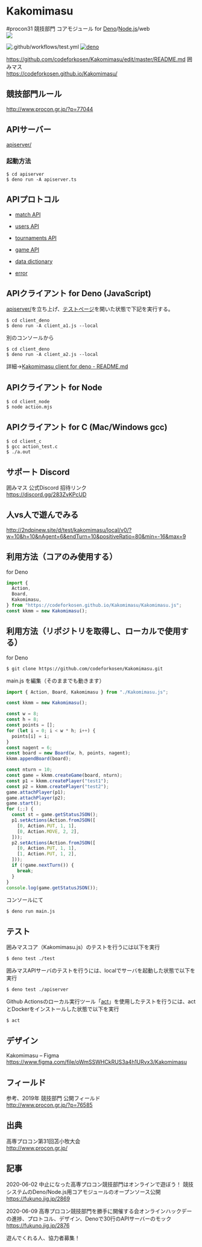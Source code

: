 # Kakomimasu

#procon31 競技部門 コアモジュール for
[Deno](https://deno.land/)/[Node.js](https://nodejs.org/ja/)/web\
<img src="https://codeforkosen.github.io/Kakomimasu/img/kakomimasu-img.png">

![.github/workflows/test.yml](https://github.com/codeforkosen/Kakomimasu/workflows/.github/workflows/test.yml/badge.svg)
[![deno](https://taisukef.github.com/denolib/denobadge@1.3.3.svg)](https://deno.land/)

<!--[![esmodules](https://taisukef.github.com/denolib/esmodulesbadge.svg)](https://developer.mozilla.org/ja/docs/Web/JavaScript/Guide/Modules)-->

https://github.com/codeforkosen/Kakomimasu/edit/master/README.md 囲みマス\
https://codeforkosen.github.io/Kakomimasu/

## 競技部門ルール

http://www.procon.gr.jp/?p=77044

## APIサーバー

[apiserver/](apiserver)

### 起動方法

```
$ cd apiserver
$ deno run -A apiserver.ts
```

## APIプロトコル

- [match API](./apiserver/docs/match_api.md)
- [users API](./apiserver/docs/users_api.md)
- [tournaments API](./apiserver/docs/tournaments_api.md)
- [game API](./apiserver/docs/game_api.md)

- [data dictionary](./apiserver/docs/data.md)
- [error](./apiserver/docs/error.md)

## APIクライアント for Deno (JavaScript)

[apiserver/](apiserver)を立ち上げ、[テストページ](http://localhost:8880/)を開いた状態で下記を実行する。

```
$ cd client_deno
$ deno run -A client_a1.js --local
```

別のコンソールから

```
$ cd client_deno
$ deno run -A client_a2.js --local
```

詳細→[Kakomimasu client for deno - README.md](https://github.com/codeforkosen/Kakomimasu/blob/master/client_deno/README.md)

## APIクライアント for Node

```
$ cd client_node
$ node action.mjs
```

## APIクライアント for C (Mac/Windows gcc)

```
$ cd client_c
$ gcc action_test.c
$ ./a.out
```

## サポート Discord

囲みマス 公式Discord 招待リンク\
https://discord.gg/283ZvKPcUD

## 人vs人で遊んでみる

http://2ndpinew.site/d/test/kakomimasu/local/v0/?w=10&h=10&nAgent=6&endTurn=10&positiveRatio=80&min=-16&max=9

## 利用方法（コアのみ使用する）

for Deno

```typescript
import {
  Action,
  Board,
  Kakomimasu,
} from "https://codeforkosen.github.io/Kakomimasu/Kakomimasu.js";
const kkmm = new Kakomimasu();
```

## 利用方法（リポジトリを取得し、ローカルで使用する）

for Deno

```
$ git clone https://github.com/codeforkosen/Kakomimasu.git
```

main.js を編集（そのままでも動きます）

```javascript
import { Action, Board, Kakomimasu } from "./Kakomimasu.js";

const kkmm = new Kakomimasu();

const w = 8;
const h = 8;
const points = [];
for (let i = 0; i < w * h; i++) {
  points[i] = i;
}
const nagent = 6;
const board = new Board(w, h, points, nagent);
kkmm.appendBoard(board);

const nturn = 10;
const game = kkmm.createGame(board, nturn);
const p1 = kkmm.createPlayer("test1");
const p2 = kkmm.createPlayer("test2");
game.attachPlayer(p1);
game.attachPlayer(p2);
game.start();
for (;;) {
  const st = game.getStatusJSON();
  p1.setActions(Action.fromJSON([
    [0, Action.PUT, 1, 1],
    [0, Action.MOVE, 2, 2],
  ]));
  p2.setActions(Action.fromJSON([
    [0, Action.PUT, 1, 1],
    [1, Action.PUT, 1, 2],
  ]));
  if (!game.nextTurn()) {
    break;
  }
}
console.log(game.getStatusJSON());
```

コンソールにて

```
$ deno run main.js
```

## テスト

囲みマスコア（Kakomimasu.js）のテストを行うには以下を実行

```console
$ deno test ./test
```

囲みマスAPIサーバのテストを行うには、localでサーバを起動した状態で以下を実行

```console
$ deno test ./apiserver
```

Github
Actionsのローカル実行ツール「[act](https://github.com/nektos/act)」を使用したテストを行うには、actとDockerをインストールした状態で以下を実行

```console
$ act
```

## デザイン

Kakomimasu – Figma\
https://www.figma.com/file/oWmSSWHCkRUS3a4h1URvx3/Kakomimasu

## フィールド

参考、2019年 競技部門 公開フィールド\
http://www.procon.gr.jp/?p=76585

## 出典

高専プロコン第31回苫小牧大会\
http://www.procon.gr.jp/

## 記事

2020-06-02 中止になった高専プロコン競技部門はオンラインで遊ぼう！ 競技システムのDeno/Node.js用コアモジュールのオープンソース公開\
https://fukuno.jig.jp/2869

2020-06-09 高専プロコン競技部門を勝手に開催する会オンラインハックデーの進捗、プロトコル、デザイン、Denoで30行のAPIサーバーのモック\
https://fukuno.jig.jp/2876

遊んでくれる人、協力者募集！
